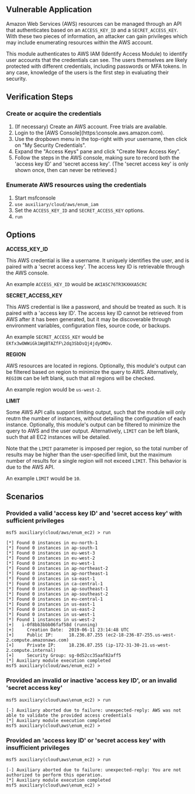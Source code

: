 ## Vulnerable Application

Amazon Web Services (AWS) resources can be managed through an API that authenticates based on an `ACCESS_KEY_ID` and a `SECRET_ACCESS_KEY`.  With these two pieces of information, an attacker can gain privileges which may include enumerating resources within the AWS account.

This module authenticates to AWS IAM (Identify Access Module) to identify user accounts that the credentials can see.  The users themselves are likely protected with different credentials, including passwords or MFA tokens.  In any case, knowledge of the users is the first step in evaluating their security.

## Verification Steps

### Create or acquire the credentials

  1. (If necessary) Create an AWS account.  Free trials are available.
  2. Login to the [AWS Console](https:\\console.aws.amazon.com\).
  3. Use the dropbown menu in the top-right with your username, then click on "My Security Credentials".
  4. Expand the "Access Keys" pane and click  "Create New Access Key".
  5. Follow the steps in the AWS console, making sure to record both the 'access key ID' and 'secret access key'.  (The 'secret access key' is only shown once, then can never be retrieved.)

### Enumerate AWS resources using the credentials

  1. Start msfconsole
  2. `use auxiliary/cloud/aws/enum_iam`
  3. Set the `ACCESS_KEY_ID` and `SECRET_ACCESS_KEY` options.
  4. `run`

## Options

  **ACCESS_KEY_ID**

  This AWS credential is like a username.  It uniquely identifies the user, and is paired with a 'secret access key'.  The access key ID is retrievable through the AWS console.
  
  An example `ACCESS_KEY_ID` would be `AKIA5C76TR3KXHXA5CRC`

  **SECRET_ACCESS_KEY**

  This AWS credential is like a password, and should be treated as such.  It is paired with a 'access key ID'.  The access key ID cannot be retrieved from AWS after it has been generated, but it may be discoverable through environment variables, configuration files, source code, or backups.
  
  An example `SECRET_ACCESS_KEY` would be `EKfx3wOWWiGk1WgBTAZfF\2dq3SbDsQj4jdyOMOv`.

  **REGION**

  AWS resources are located in regions.  Optionally, this module's output can be filtered based on region to minimize the query to AWS.  Alternatively, `REGION` can be left blank, such that all regions will be checked.
  
  An example region would be `us-west-2`.

  **LIMIT**

  Some AWS API calls support limiting output, such that the module will only reutrn the number of instances, without detailing the configuration of each instance.  Optionally, this module's output can be filtered to minimize the query to AWS and the user output.  Alternatively, `LIMIT` can be left blank, such that all EC2 instances will be detailed.
  
  Note that the `LIMIT` parameter is imposed per region, so the total number of results may be higher than the user-specified limit, but the maximum number of results for a single region will not exceed `LIMIT`.  This behavior is due to the AWS API.
  
  An example `LIMIT` would be `10`.

## Scenarios

### Provided a valid 'access key ID' and 'secret access key' with sufficient privileges 

```
msf5 auxiliary(cloud/aws/enum_ec2) > run

[*] Found 0 instances in eu-north-1
[*] Found 0 instances in ap-south-1
[*] Found 0 instances in eu-west-3
[*] Found 0 instances in eu-west-2
[*] Found 0 instances in eu-west-1
[*] Found 0 instances in ap-northeast-2
[*] Found 0 instances in ap-northeast-1
[*] Found 0 instances in sa-east-1
[*] Found 0 instances in ca-central-1
[*] Found 0 instances in ap-southeast-1
[*] Found 0 instances in ap-southeast-2
[*] Found 0 instances in eu-central-1
[*] Found 0 instances in us-east-1
[*] Found 0 instances in us-east-2
[*] Found 0 instances in us-west-1
[*] Found 1 instances in us-west-2
[+]   i-0f8bb3bbb06faf58d (running)
[+]     Creation Date:  2019-06-11 23:14:48 UTC
[+]     Public IP:      18.236.87.255 (ec2-18-236-87-255.us-west-2.compute.amazonaws.com)
[+]     Private IP:     18.236.87.255 (ip-172-31-30-21.us-west-2.compute.internal)
[+]     Security Group: sg-0d52cc35aaf82aff5
[*] Auxiliary module execution completed
msf5 auxiliary(cloud/aws/enum_ec2) > 
```
  
### Provided an invalid or inactive 'access key ID', or an invalid 'secret access key'

```
msf5 auxiliary(cloud\aws\enum_ec2) > run

[-] Auxiliary aborted due to failure: unexpected-reply: AWS was not able to validate the provided access credentials
[*] Auxiliary module execution completed
msf5 auxiliary(cloud\aws\enum_ec2) > 
```

### Provided an 'access key ID' or 'secret access key' with insufficient privileges

```
msf5 auxiliary(cloud\aws\enum_ec2) > run

[-] Auxiliary aborted due to failure: unexpected-reply: You are not authorized to perform this operation.
[*] Auxiliary module execution completed
msf5 auxiliary(cloud\aws\enum_ec2) > 
```
